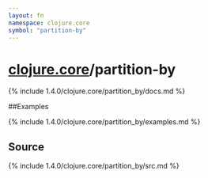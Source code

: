 ```yaml
---
layout: fn
namespace: clojure.core
symbol: "partition-by"
---
```


# [clojure.core](../)/partition-by

{% include 1.4.0/clojure.core/partition_by/docs.md %}

##Examples

{% include 1.4.0/clojure.core/partition_by/examples.md %}
## Source
{% include 1.4.0/clojure.core/partition_by/src.md %}

